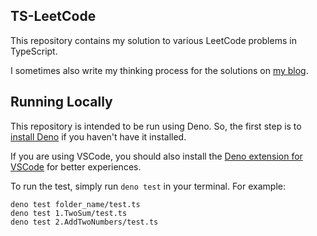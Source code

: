 ## TS-LeetCode

This repository contains my solution to various LeetCode problems in TypeScript.

I sometimes also write my thinking process for the solutions on [my blog](https://vitaneri.com/tags/leetcode/).

## Running Locally

This repository is intended to be run using Deno. So, the first step is to [install Deno](https://deno.land) if you haven't have it installed.

If you are using VSCode, you should also install the [Deno extension for VSCode](https://marketplace.visualstudio.com/items?itemName=denoland.vscode-deno) for better experiences.

To run the test, simply run `deno test` in your terminal. For example:

```
deno test folder_name/test.ts
deno test 1.TwoSum/test.ts
deno test 2.AddTwoNumbers/test.ts
```
